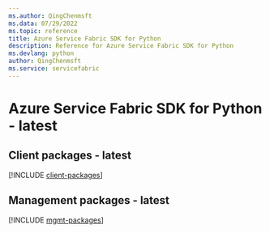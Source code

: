 ```yaml
---
ms.author: QingChenmsft
ms.data: 07/29/2022
ms.topic: reference
title: Azure Service Fabric SDK for Python
description: Reference for Azure Service Fabric SDK for Python
ms.devlang: python
author: QingChenmsft
ms.service: servicefabric
---
```

# Azure Service Fabric SDK for Python - latest

## Client packages - latest
[!INCLUDE [client-packages](service-fabric-client-index.md)]
## Management packages - latest
[!INCLUDE [mgmt-packages](service-fabric-mgmt-index.md)]